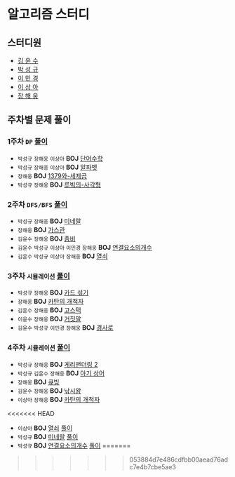 # 알고리즘 스터디

## 스터디원

- [김 윤 수](https://github.com/kysu5095)
- [박 성 규](https://github.com/prodinic)
- [이 민 경](https://github.com/blossominkyung)
- [이 상 아](https://github.com/snaag)
- [장 해 웅](https://github.com/Longseabear)



## 주차별 문제 풀이

### 1주차 `DP` [풀이](https://github.com/schrodingers-katze/notebook/tree/master/solution/week01)

- `박성규` `장해웅` `이상아` **BOJ** [단어수학](https://www.acmicpc.net/problem/1339) 
- `박성규` `장해웅` `이상아` **BOJ** [알파벳](https://www.acmicpc.net/problem/1987) 
- `장해웅` **BOJ** [1379와-세제곱](https://www.acmicpc.net/problem/2731) 
- `박성규` `장해웅`  **BOJ** [루빅의-사각형](https://www.acmicpc.net/problem/2549)



### 2주차 `DFS/BFS` [풀이](https://github.com/schrodingers-katze/notebook/tree/master/solution/week02)

* `박성규` `장해웅` **BOJ** [미네랄](https://www.acmicpc.net/problem/2933)
* `장해웅` **BOJ** [가스관](https://www.acmicpc.net/problem/2933) 
* `김윤수` `장해웅` **BOJ** [좀비](https://www.acmicpc.net/problem/11952) 
* `김윤수` `박성규` `이상아` `이민경` `장해웅` **BOJ** [연결요소의개수](https://www.acmicpc.net/problem/11724)
* `김윤수` `박성규` `이상아` `장해웅`  **BOJ** [열쇠](https://www.acmicpc.net/problem/9328) 



### 3주차 `시뮬레이션` [풀이](https://github.com/schrodingers-katze/notebook/tree/master/solution/week03)

- `박성규` `장해웅` **BOJ** [카드 섞기](https://www.acmicpc.net/problem/1091)
- `장해웅` **BOJ** [카탄의 개척자](https://www.acmicpc.net/problem/3678)
- `김윤수` `장해웅` **BOJ** [고스택](https://www.acmicpc.net/problem/3425)
- `이윤수` `장해웅` **BOJ** [거짓말](https://www.acmicpc.net/problem/1043)
-  `김윤수` `박성규` `이민경` `장해웅` **BOJ** [경사로](https://www.acmicpc.net/problem/14890)



### 4주차 `시뮬레이션` [풀이](https://github.com/schrodingers-katze/notebook/tree/master/solution/week04)

-  `박성규` `장해웅` **BOJ** [게리맨더링 2](https://www.acmicpc.net/problem/17779)
-  `박성규` `김윤수` `장해웅` **BOJ** [아기 상어](https://www.acmicpc.net/problem/16236)
- `장해웅` **BOJ** [큐빙](https://www.acmicpc.net/problem/5373)
- `김윤수` `장해웅` **BOJ** [낚시왕](https://www.acmicpc.net/problem/17143)
- `이상아` `장해웅` **BOJ** [카탄의 개척자](https://www.acmicpc.net/problem/3678)


<<<<<<< HEAD
* `이상아` **BOJ** [열쇠](https://www.acmicpc.net/problem/9328) [풀이](./solution/week02/열쇠.md)
* `박성규` **BOJ** [미네랄](https://www.acmicpc.net/problem/2933) [풀이](./solution/week02/미네랄.md)
* `박성규` **BOJ** [연결요소의개수](https://www.acmicpc.net/problem/11724) [풀이](./solution/week02/연결요소의개수.md)
=======
>>>>>>> 053884d7e486cdfbb00aead76adc7e4b7cbe5ae3

